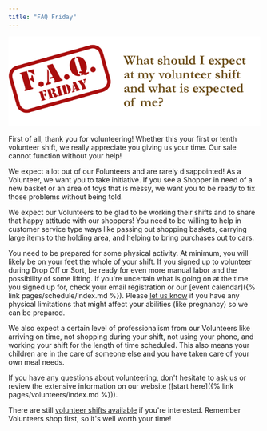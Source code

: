 ```yaml
---
title: "FAQ Friday"
---
```


![](/img/blog/FAQ_Fridays_expected_of_volunteers.png)

First of all, thank you for volunteering! Whether this your first or tenth volunteer shift, we really appreciate you giving us your time. Our sale cannot function without your help!

We expect a lot out of our Folunteers and are rarely disappointed! As a Volunteer, we want you to take initiative. If you see a Shopper in need of a new basket or an area of toys that is messy, we want you to be ready to fix those problems without being told.

We expect our Volunteers to be glad to be working their shifts and to share that happy attitude with our shoppers! You need to be willing to help in customer service type ways like passing out shopping baskets, carrying large items to the holding area, and helping to bring purchases out to cars.

You need to be prepared for some physical activity. At minimum, you will likely be on your feet the whole of your shift. If you signed up to volunteer during Drop Off or Sort, be ready for even more manual labor and the possibility of some lifting. If you're uncertain what is going on at the time you signed up for, check your email registration or our [event calendar]({% link pages/schedule/index.md %}). Please [let us know](mailto:info@boutiqueforaweek.com) if you have any physical limitations that might affect your abilities (like pregnancy) so we can be prepared.

We also expect a certain level of professionalism from our Volunteers like arriving on time, not shopping during your shift, not using your phone, and working your shift for the length of time scheduled. This also means your children are in the care of someone else and you have taken care of your own meal needs.

If you have any questions about volunteering, don't hesitate to [ask us](mailto:info@boutiqueforaweek.com) or review the extensive information on our website ([start here]({% link pages/volunteers/index.md %})).

There are still [volunteer shifts available](http://www.mysalemanager.net/wrk_readonlyworkshifts.aspx?partnercode=BFAW) if you're interested. Remember Volunteers shop first, so it's well worth your time!
